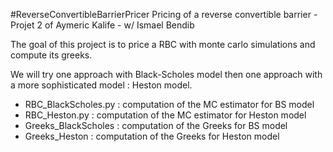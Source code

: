 #ReverseConvertibleBarrierPricer
Pricing of a reverse convertible barrier  - Projet 2 of Aymeric Kalife - w/ Ismael Bendib

The goal of this project is to price a RBC with monte carlo simulations and compute its greeks. 

We will try one approach with Black-Scholes model then one approach with a more sophisticated model : Heston model. 

- RBC_BlackScholes.py : computation of the MC estimator for BS model
- RBC_Heston.py :  computation of the MC estimator for Heston model
- Greeks_BlackScholes : computation of the Greeks  for BS model
- Greeks_Heston : computation of the Greeks  for Heston model

